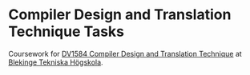 # Compiler Design and Translation Technique Tasks
Coursework for [DV1584 Compiler Design and Translation Technique](http://edu.bth.se/utbildning/utb_kurstillfalle.asp?KtAnmKod=8410P&KtTermin=20181&lang=en) at [Blekinge Tekniska Högskola](https://www.bth.se/eng/).
